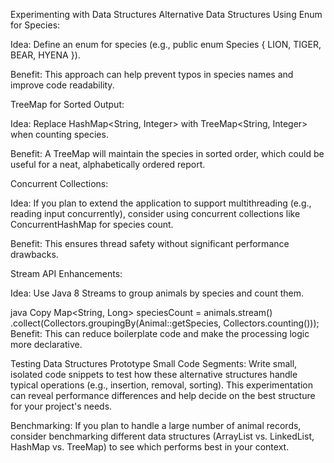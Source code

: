 Experimenting with Data Structures
Alternative Data Structures
Using Enum for Species:

Idea: Define an enum for species (e.g., public enum Species { LION, TIGER, BEAR, HYENA }).

Benefit: This approach can help prevent typos in species names and improve code readability.

TreeMap for Sorted Output:

Idea: Replace HashMap<String, Integer> with TreeMap<String, Integer> when counting species.

Benefit: A TreeMap will maintain the species in sorted order, which could be useful for a neat, alphabetically ordered report.

Concurrent Collections:

Idea: If you plan to extend the application to support multithreading (e.g., reading input concurrently), consider using concurrent collections like ConcurrentHashMap for species count.

Benefit: This ensures thread safety without significant performance drawbacks.

Stream API Enhancements:

Idea: Use Java 8 Streams to group animals by species and count them.

java
Copy
Map<String, Long> speciesCount = animals.stream()
.collect(Collectors.groupingBy(Animal::getSpecies, Collectors.counting()));
Benefit: This can reduce boilerplate code and make the processing logic more declarative.

Testing Data Structures
Prototype Small Code Segments:
Write small, isolated code snippets to test how these alternative structures handle typical operations (e.g., insertion, removal, sorting). This experimentation can reveal performance differences and help decide on the best structure for your project's needs.

Benchmarking:
If you plan to handle a large number of animal records, consider benchmarking different data structures (ArrayList vs. LinkedList, HashMap vs. TreeMap) to see which performs best in your context.


